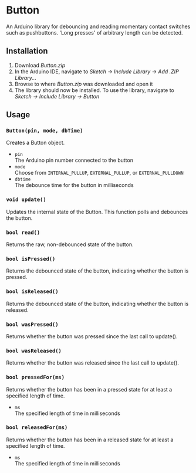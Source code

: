 # Button

An Arduino library for debouncing and reading momentary contact switches such as pushbuttons. 'Long presses' of arbitrary length can be detected.

## Installation

1. Download _Button.zip_
2. In the Arduino IDE, navigate to _Sketch → Include Library → Add .ZIP Library..._
3. Browse to where _Button.zip_ was downloaded and open it
4. The library should now be installed. To use the library, navigate to _Sketch → Include Library → Button_

## Usage

### `Button(pin, mode, dbTime)`

Creates a Button object.

* `pin`  
  The Arduino pin number connected to the button
* `mode`  
  Choose from `INTERNAL_PULLUP`, `EXTERNAL_PULLUP`, or `EXTERNAL_PULLDOWN`
* `dbtime`  
  The debounce time for the button in milliseconds

### `void update()`

Updates the internal state of the Button. This function polls and debounces the button.

### `bool read()`

Returns the raw, non-debounced state of the button.

### `bool isPressed()`

Returns the debounced state of the button, indicating whether the button is pressed.

### `bool isReleased()`

Returns the debounced state of the button, indicating whether the button is released.

### `bool wasPressed()`

Returns whether the button was pressed since the last call to update().

### `bool wasReleased()`

Returns whether the button was released since the last call to update().

### `bool pressedFor(ms)`

Returns whether the button has been in a pressed state for at least a specified length of time.

* `ms`  
  The specified length of time in milliseconds

### `bool releasedFor(ms)`

Returns whether the button has been in a released state for at least a specified length of time.

* `ms`  
  The specified length of time in milliseconds
